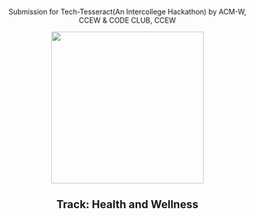 <div align='center'>
  <p>Submission for Tech-Tesseract(An Intercollege Hackathon) by ACM-W, CCEW & CODE CLUB, CCEW</p>
  <img src = "https://github.com/vaishnavi-3969/Tech-Tesseract/assets/80088403/96f423aa-5b27-449f-8bb5-a35699909871" width="300px"/>  
  <h2>Track: Health and Wellness</h2>
</div>
